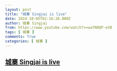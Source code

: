 ```yaml
---
layout: post
title: "城寨 Singjai is live"
date: 2024-10-05T02:16:28.000Z
author: 城寨 Singjai
from: https://www.youtube.com/watch?v=wa7N0QP-e30
tags: [ 城寨 ]
comments: True
categories: [ 城寨 ]
---
```

<!--1728094588000-->
[城寨 Singjai is live](https://www.youtube.com/watch?v=wa7N0QP-e30)
------

<div>

</div>
